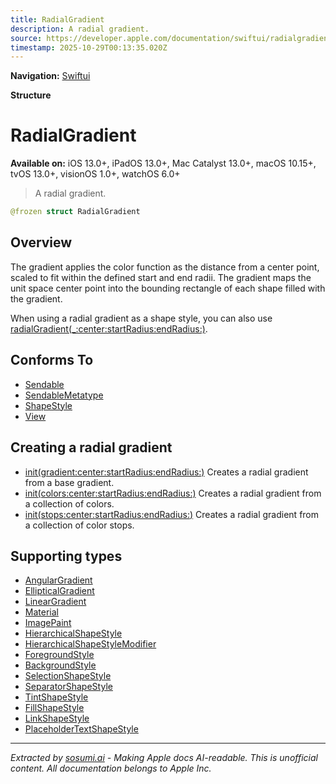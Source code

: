 ```yaml
---
title: RadialGradient
description: A radial gradient.
source: https://developer.apple.com/documentation/swiftui/radialgradient
timestamp: 2025-10-29T00:13:35.020Z
---
```


**Navigation:** [Swiftui](/documentation/swiftui)

**Structure**

# RadialGradient

**Available on:** iOS 13.0+, iPadOS 13.0+, Mac Catalyst 13.0+, macOS 10.15+, tvOS 13.0+, visionOS 1.0+, watchOS 6.0+

> A radial gradient.

```swift
@frozen struct RadialGradient
```

## Overview

The gradient applies the color function as the distance from a center point, scaled to fit within the defined start and end radii. The gradient maps the unit space center point into the bounding rectangle of each shape filled with the gradient.

When using a radial gradient as a shape style, you can also use [radialGradient(_:center:startRadius:endRadius:)](/documentation/swiftui/shapestyle/radialgradient(_:center:startradius:endradius:)).

## Conforms To

- [Sendable](/documentation/Swift/Sendable)
- [SendableMetatype](/documentation/Swift/SendableMetatype)
- [ShapeStyle](/documentation/swiftui/shapestyle)
- [View](/documentation/swiftui/view)

## Creating a radial gradient

- [init(gradient:center:startRadius:endRadius:)](/documentation/swiftui/radialgradient/init(gradient:center:startradius:endradius:)) Creates a radial gradient from a base gradient.
- [init(colors:center:startRadius:endRadius:)](/documentation/swiftui/radialgradient/init(colors:center:startradius:endradius:)) Creates a radial gradient from a collection of colors.
- [init(stops:center:startRadius:endRadius:)](/documentation/swiftui/radialgradient/init(stops:center:startradius:endradius:)) Creates a radial gradient from a collection of color stops.

## Supporting types

- [AngularGradient](/documentation/swiftui/angulargradient)
- [EllipticalGradient](/documentation/swiftui/ellipticalgradient)
- [LinearGradient](/documentation/swiftui/lineargradient)
- [Material](/documentation/swiftui/material)
- [ImagePaint](/documentation/swiftui/imagepaint)
- [HierarchicalShapeStyle](/documentation/swiftui/hierarchicalshapestyle)
- [HierarchicalShapeStyleModifier](/documentation/swiftui/hierarchicalshapestylemodifier)
- [ForegroundStyle](/documentation/swiftui/foregroundstyle)
- [BackgroundStyle](/documentation/swiftui/backgroundstyle)
- [SelectionShapeStyle](/documentation/swiftui/selectionshapestyle)
- [SeparatorShapeStyle](/documentation/swiftui/separatorshapestyle)
- [TintShapeStyle](/documentation/swiftui/tintshapestyle)
- [FillShapeStyle](/documentation/swiftui/fillshapestyle)
- [LinkShapeStyle](/documentation/swiftui/linkshapestyle)
- [PlaceholderTextShapeStyle](/documentation/swiftui/placeholdertextshapestyle)

---

*Extracted by [sosumi.ai](https://sosumi.ai) - Making Apple docs AI-readable.*
*This is unofficial content. All documentation belongs to Apple Inc.*
